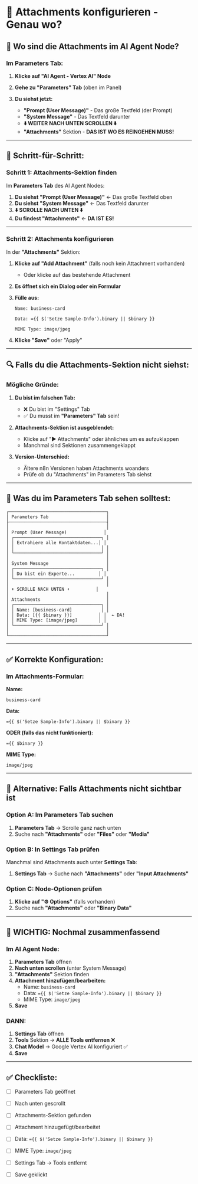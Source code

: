 # 📍 Attachments konfigurieren - Genau wo?

## 🎯 Wo sind die Attachments im AI Agent Node?

### Im Parameters Tab:

1. **Klicke auf "AI Agent - Vertex AI" Node**

2. **Gehe zu "Parameters" Tab** (oben im Panel)

3. **Du siehst jetzt:**
   - **"Prompt (User Message)"** - Das große Textfeld (der Prompt)
   - **"System Message"** - Das Textfeld darunter
   - **⬇️ WEITER NACH UNTEN SCROLLEN ⬇️**
   - **"Attachments"** Sektion - **DAS IST WO ES REINGEHEN MUSS!**

---

## 📝 Schritt-für-Schritt:

### Schritt 1: Attachments-Sektion finden

Im **Parameters Tab** des AI Agent Nodes:

1. **Du siehst "Prompt (User Message)"** ← Das große Textfeld oben
2. **Du siehst "System Message"** ← Das Textfeld darunter
3. **⬇️ SCROLLE NACH UNTEN ⬇️**
4. **Du findest "Attachments"** ← **DA IST ES!**

---

### Schritt 2: Attachments konfigurieren

In der **"Attachments"** Sektion:

1. **Klicke auf "Add Attachment"** (falls noch kein Attachment vorhanden)
   - Oder klicke auf das bestehende Attachment

2. **Es öffnet sich ein Dialog oder ein Formular**

3. **Fülle aus:**

   ```
   Name: business-card
   
   Data: ={{ $('Setze Sample-Info').binary || $binary }}
   
   MIME Type: image/jpeg
   ```

4. **Klicke "Save"** oder "Apply"

---

## 🔍 Falls du die Attachments-Sektion nicht siehst:

### Mögliche Gründe:

1. **Du bist im falschen Tab:**
   - ❌ Du bist im "Settings" Tab
   - ✅ Du musst im **"Parameters" Tab** sein!

2. **Attachments-Sektion ist ausgeblendet:**
   - Klicke auf "▶️ Attachments" oder ähnliches um es aufzuklappen
   - Manchmal sind Sektionen zusammengeklappt

3. **Version-Unterschied:**
   - Ältere n8n Versionen haben Attachments woanders
   - Prüfe ob du "Attachments" im Parameters Tab siehst

---

## 📸 Was du im Parameters Tab sehen solltest:

```
┌─────────────────────────────────────┐
│ Parameters Tab                      │
├─────────────────────────────────────┤
│                                     │
│ Prompt (User Message)              │
│ ┌─────────────────────────────────┐ │
│ │ Extrahiere alle Kontaktdaten...│ │
│ │                                 │ │
│ └─────────────────────────────────┘ │
│                                     │
│ System Message                      │
│ ┌─────────────────────────────────┐ │
│ │ Du bist ein Experte...         │ │
│ └─────────────────────────────────┘ │
│                                     │
│ ⬇️ SCROLLE NACH UNTEN ⬇️          │
│                                     │
│ Attachments                         │
│ ┌─────────────────────────────────┐ │
│ │ Name: [business-card]           │ │
│ │ Data: [{{ $binary }}]          │ │  ← DA!
│ │ MIME Type: [image/jpeg]        │ │
│ └─────────────────────────────────┘ │
│                                     │
└─────────────────────────────────────┘
```

---

## ✅ Korrekte Konfiguration:

### Im Attachments-Formular:

**Name:**
```
business-card
```

**Data:**
```
={{ $('Setze Sample-Info').binary || $binary }}
```

**ODER (falls das nicht funktioniert):**
```
={{ $binary }}
```

**MIME Type:**
```
image/jpeg
```

---

## 🔧 Alternative: Falls Attachments nicht sichtbar ist

### Option A: Im Parameters Tab suchen

1. **Parameters Tab** → Scrolle ganz nach unten
2. Suche nach **"Attachments"** oder **"Files"** oder **"Media"**

### Option B: In Settings Tab prüfen

Manchmal sind Attachments auch unter **Settings Tab**:
1. **Settings Tab** → Suche nach **"Attachments"** oder **"Input Attachments"**

### Option C: Node-Optionen prüfen

1. **Klicke auf "⚙️ Options"** (falls vorhanden)
2. Suche nach **"Attachments"** oder **"Binary Data"**

---

## 🚨 WICHTIG: Nochmal zusammenfassend

### Im AI Agent Node:

1. **Parameters Tab** öffnen
2. **Nach unten scrollen** (unter System Message)
3. **"Attachments"** Sektion finden
4. **Attachment hinzufügen/bearbeiten:**
   - Name: `business-card`
   - Data: `={{ $('Setze Sample-Info').binary || $binary }}`
   - MIME Type: `image/jpeg`
5. **Save**

### DANN:

1. **Settings Tab** öffnen
2. **Tools** Sektion → **ALLE Tools entfernen** ❌
3. **Chat Model** → Google Vertex AI konfiguriert ✅
4. **Save**

---

## ✅ Checkliste:

- [ ] Parameters Tab geöffnet
- [ ] Nach unten gescrollt
- [ ] Attachments-Sektion gefunden
- [ ] Attachment hinzugefügt/bearbeitet
- [ ] Data: `={{ $('Setze Sample-Info').binary || $binary }}`
- [ ] MIME Type: `image/jpeg`
- [ ] Settings Tab → Tools entfernt
- [ ] Save geklickt

